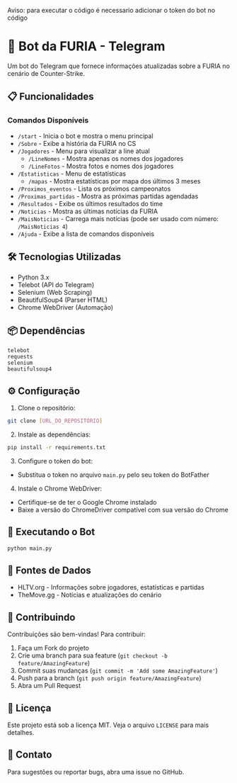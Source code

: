 Aviso: para executar o código é necessario adicionar o token do bot no código

# 🤖 Bot da FURIA - Telegram

Um bot do Telegram que fornece informações atualizadas sobre a FURIA no cenário de Counter-Strike.

## 📋 Funcionalidades

### Comandos Disponíveis

- `/start` - Inicia o bot e mostra o menu principal
- `/Sobre` - Exibe a história da FURIA no CS
- `/Jogadores` - Menu para visualizar a line atual
  - `/LineNomes` - Mostra apenas os nomes dos jogadores
  - `/LineFotos` - Mostra fotos e nomes dos jogadores
- `/Estatisticas` - Menu de estatísticas
  - `/mapas` - Mostra estatísticas por mapa dos últimos 3 meses
- `/Proximos_eventos` - Lista os próximos campeonatos
- `/Proximas_partidas` - Mostra as próximas partidas agendadas
- `/Resultados` - Exibe os últimos resultados do time
- `/Noticias` - Mostra as últimas notícias da FURIA
- `/MaisNoticias` - Carrega mais notícias (pode ser usado com número: `/MaisNoticias 4`)
- `/Ajuda` - Exibe a lista de comandos disponíveis

## 🛠️ Tecnologias Utilizadas

- Python 3.x
- Telebot (API do Telegram)
- Selenium (Web Scraping)
- BeautifulSoup4 (Parser HTML)
- Chrome WebDriver (Automação)

## 📦 Dependências

```
telebot
requests
selenium
beautifulsoup4
```

## ⚙️ Configuração

1. Clone o repositório:
```bash
git clone [URL_DO_REPOSITÓRIO]
```

2. Instale as dependências:
```bash
pip install -r requirements.txt
```

3. Configure o token do bot:
- Substitua o token no arquivo `main.py` pelo seu token do BotFather

4. Instale o Chrome WebDriver:
- Certifique-se de ter o Google Chrome instalado
- Baixe a versão do ChromeDriver compatível com sua versão do Chrome

## 🚀 Executando o Bot

```bash
python main.py
```

## 🔄 Fontes de Dados

- HLTV.org - Informações sobre jogadores, estatísticas e partidas
- TheMove.gg - Notícias e atualizações do cenário


## 🤝 Contribuindo

Contribuições são bem-vindas! Para contribuir:

1. Faça um Fork do projeto
2. Crie uma branch para sua feature (`git checkout -b feature/AmazingFeature`)
3. Commit suas mudanças (`git commit -m 'Add some AmazingFeature'`)
4. Push para a branch (`git push origin feature/AmazingFeature`)
5. Abra um Pull Request

## 📝 Licença

Este projeto está sob a licença MIT. Veja o arquivo `LICENSE` para mais detalhes.

## 📧 Contato

Para sugestões ou reportar bugs, abra uma issue no GitHub. 
